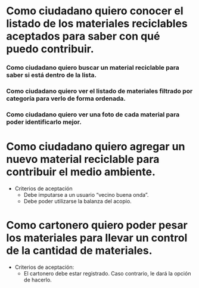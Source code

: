 # Como ciudadano quiero conocer el listado de los materiales reciclables aceptados para saber con qué puedo contribuir.
### Como ciudadano quiero buscar un material reciclable para saber si está dentro de la lista.
### Como ciudadano quiero ver el listado de materiales filtrado por categoría para verlo de forma ordenada.
### Como ciudadano quiero ver una foto de cada material para poder identificarlo mejor.

# Como ciudadano quiero agregar un nuevo material reciclable para contribuir el medio ambiente.
* Criterios de aceptación
	* Debe imputarse a un usuario “vecino buena onda”.
    * Debe poder utilizarse la balanza del acopio.

# Como cartonero quiero poder pesar los materiales para llevar un control de la cantidad de materiales.
* Criterios de aceptación:
	* El cartonero debe estar registrado. Caso contrario, le dará la opción de hacerlo.


